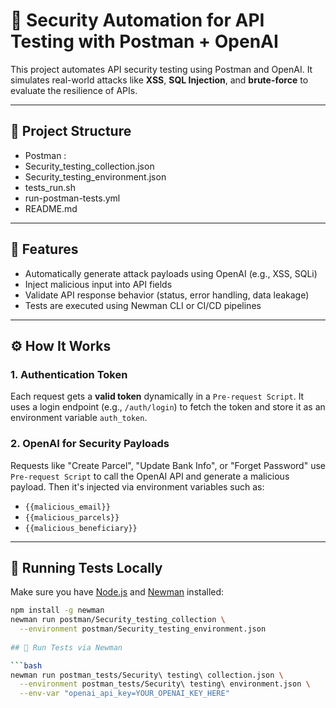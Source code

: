 # 🔐 Security Automation for API Testing with Postman + OpenAI

This project automates API security testing using Postman and OpenAI. It simulates real-world attacks like **XSS**, **SQL Injection**, and **brute-force** to evaluate the resilience of APIs.

---

## 📁 Project Structure
- Postman :
- Security_testing_collection.json
- Security_testing_environment.json 
- tests_run.sh 
- run-postman-tests.yml
- README.md

---

## 🚀 Features

- Automatically generate attack payloads using OpenAI (e.g., XSS, SQLi)
- Inject malicious input into API fields
- Validate API response behavior (status, error handling, data leakage)
- Tests are executed using Newman CLI or CI/CD pipelines

---

## ⚙️ How It Works

### 1. Authentication Token

Each request gets a **valid token** dynamically in a `Pre-request Script`. It uses a login endpoint (e.g., `/auth/login`) to fetch the token and store it as an environment variable `auth_token`.

### 2. OpenAI for Security Payloads

Requests like "Create Parcel", "Update Bank Info", or "Forget Password" use `Pre-request Script` to call the OpenAI API and generate a malicious payload. Then it's injected via environment variables such as:

- `{{malicious_email}}`
- `{{malicious_parcels}}`
- `{{malicious_beneficiary}}`

---

## 🔧 Running Tests Locally

Make sure you have [Node.js](https://nodejs.org/) and [Newman](https://www.npmjs.com/package/newman) installed:

```bash
npm install -g newman
newman run postman/Security_testing_collection \
  --environment postman/Security_testing_environment.json
 
## 🔧 Run Tests via Newman

```bash
newman run postman_tests/Security\ testing\ collection.json \
  --environment postman_tests/Security\ testing\ environment.json \
  --env-var "openai_api_key=YOUR_OPENAI_KEY_HERE"

